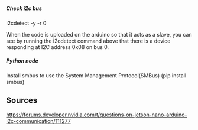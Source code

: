 ##### Check i2c bus

i2cdetect -y -r 0

When the code is uploaded on the arduino so that it acts as a slave, you can see by running the i2cdetect command above that there is a device responding at I2C address 0x08 on bus 0.  

##### Python node

Install smbus to use the System Management Protocol(SMBus)
(pip install smbus)



## Sources

https://forums.developer.nvidia.com/t/questions-on-jetson-nano-arduino-i2c-communication/111277
